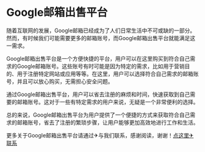 # Google邮箱出售平台

随着互联网的发展，Google邮箱已经成为了人们日常生活中不可或缺的一部分。然而，有时候我们可能需要更多的邮箱账号，而Google邮箱出售平台就能满足这一需求。

Google邮箱出售平台是一个方便快捷的平台，用户可以在这里购买到符合自己需求的Google邮箱账号。这些账号有时可能是因为特定的需求，比如用于营销目的、用于注册特定网站或应用等等。在这里，用户可以选择符合自己需求的邮箱账号，并且可以放心购买，无需担心安全问题。

通过Google邮箱出售平台，用户可以省去注册的麻烦和时间，快速获取到自己需要的邮箱账号。这对于一些有特定需求的用户来说，无疑是一个非常便利的选择。

总的来说，Google邮箱出售平台为用户提供了一个便捷的方式来获取符合自己需求的邮箱账号，省去了注册的繁琐步骤，让用户能够更加高效地进行工作和生活。

更多关于Google邮箱出售平台请通过✈与我们联系，感谢阅读，谢谢！[点这里✈联系](https://111.k02.cc)
